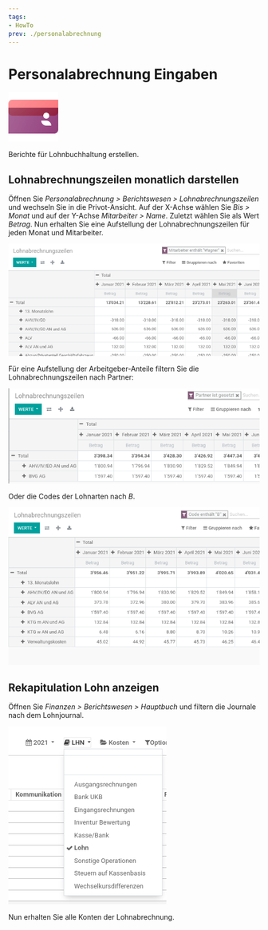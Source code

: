 ```yaml
---
tags:
- HowTo
prev: ./personalabrechnung
---
```

# Personalabrechnung Eingaben
![icons_odoo_hr_payroll](assets/icons_odoo_hr_payroll.png)

Berichte für Lohnbuchhaltung erstellen.

## Lohnabrechnungszeilen monatlich darstellen

Öffnen Sie *Personalabrechnung > Berichtswesen > Lohnabrechnungszeilen* und wechseln Sie in die Privot-Ansicht. Auf der X-Achse wählen Sie *Bis > Monat* und auf der Y-Achse *Mitarbeiter > Name*. Zuletzt wählen Sie als Wert *Betrag*. Nun erhalten Sie eine Aufstellung der Lohnabrechnungszeilen für jeden Monat und Mitarbeiter.

![](assets/Personalabrechnung%20Berichte%20Lohnabrechnungszeilen.png)

Für eine Aufstellung der Arbeitgeber-Anteile filtern Sie die Lohnabrechnungszeilen nach Partner:

![](assets/Personalabrechnung%20Berichte%20Lohnabrechnungszweilen%20Partner.png)

Oder die Codes der Lohnarten nach *B*.

![](assets/Personalabrechnung%20Berichte%20Lohnabrechnungszweilen%20Code%20B.png)


## Rekapitulation Lohn anzeigen

Öffnen Sie *Finanzen > Berichtswesen > Hauptbuch* und filtern die Journale nach dem Lohnjournal.

![](assets/Personalabrechnung%20Berichte%20Lohnjournal.png)

Nun erhalten Sie alle Konten der Lohnabrechnung.